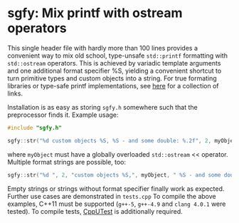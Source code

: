 
# sgfy: Mix printf with ostream operators

This single header file with hardly more than 100 lines provides a convenient way to mix old school,
type-unsafe `std::printf` formatting with `std::ostream` operators. This is achieved by variadic
template arguments and one additional format specifier %S, yielding a convenient shortcut to turn
primitive types and custom objects into a string. For true formating libraries or type-safe printf
implementations, see [here](https://github.com/r-lyeh/fmt11#alternatives) for a collection of links.

Installation is as easy as storing `sgfy.h` somewhere such that the preprocessor finds it. Example
usage:
```C++
#include "sgfy.h"

sgfy::str("%d custom objects %S, %S - and some double: %.2f", 2, myObject, myObject, -1.234);
```
where `myObject` must have a globally overloaded `std::ostream` << operator. Multiple format strings
are possible, too:
```C++
sgfy::str("%d ", 2, "custom objects %S,", myObject, " %S - and some double: %.2f", 2, myObject, -1.234);
```
Empty strings or strings without format specifier finally work as expected. Further use cases are
demonstrated in `tests.cpp` To compile the above examples, C++11 must be supported (`g++-5`,
`g++-4.9` and `clang 4.0.1` were tested). To compile tests,
[CppUTest](https://github.com/cpputest/cpputest) is additionally required.
